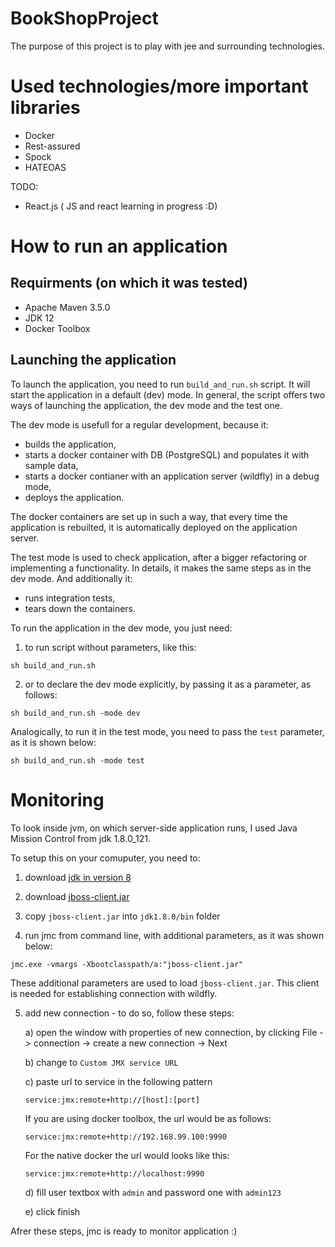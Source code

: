 # BookShopProject
The purpose of this project is to play with jee and surrounding technologies.

# Used technologies/more important libraries

- Docker
- Rest-assured
- Spock
- HATEOAS

TODO:
- React.js ( JS and react learning in progress :D) 

# How to run an application

## Requirments (on which it was tested)
- Apache Maven 3.5.0 
- JDK 12
- Docker Toolbox 

## Launching the application

To launch the application, you need to run ```build_and_run.sh``` script. It will start the application in a default (dev) mode. 
In general, the script offers two ways of launching the application, the dev mode and the test one. 

The dev mode is usefull for a regular development, because it:
- builds the application,
- starts a docker container with DB (PostgreSQL) and populates it with sample data,
- starts a docker contianer with an application server (wildfly) in a debug mode, 
- deploys the application. 

The docker containers are set up in such a way, that every time the application is rebuilted, it is automatically deployed on the application server.

The test mode is used to check application, after a bigger refactoring or implementing a functionality. In details, it makes the same steps as in the dev mode. And additionally it:
- runs integration tests, 
- tears down the containers.

To run the application in the dev mode, you just need:
1. to run script without parameters, like this:
```
sh build_and_run.sh
```

2. or to declare the dev mode explicitly, by passing it as a parameter, as follows: 
```
sh build_and_run.sh -mode dev
```

Analogically, to run it in the test mode, you need to pass the ```test``` parameter, as it is shown below:
```
sh build_and_run.sh -mode test
```

# Monitoring 

To look inside jvm, on which server-side application runs, I used Java Mission Control from jdk 1.8.0_121. 

To setup this on your comuputer, you need to: 

1) download [jdk in version 8](https://www.oracle.com/technetwork/java/javase/downloads/jdk8-downloads-2133151.html) 

2) download [jboss-client.jar](https://mvnrepository.com/artifact/jboss/jboss-client/4.0.2)

3) copy ```jboss-client.jar``` into ```jdk1.8.0/bin``` folder 

4) run jmc from command line, with additional parameters, as it was shown below:
```
jmc.exe -vmargs -Xbootclasspath/a:"jboss-client.jar"
```

These additional parameters are used to load ```jboss-client.jar```. This client is needed for establishing connection with wildfly.

5) add new connection - to do so, follow these steps:
    
    a) open the window with properties of new connection, by clicking File -> connection -> create a new connection -> Next 
    
    b) change to ```Custom JMX service URL``` 
    
    c) paste url to service in the following pattern 
    
    ```
    service:jmx:remote+http://[host]:[port] 
    ```
         
         
    If you are using docker toolbox, the url would be as follows: 
    ```
    service:jmx:remote+http://192.168.99.100:9990
    ```
    
    For the native docker the url would looks like this: 
    ```
    service:jmx:remote+http://localhost:9990
    ```
       
    d) fill user textbox with ```admin``` and password one with ```admin123```
    
    e) click finish
    
    
Afrer these steps, jmc is ready to monitor application :) 
